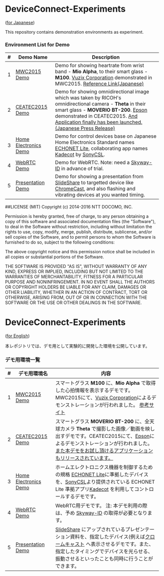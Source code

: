 # DeviceConnect-Experiments
\([for Japanese](#DeviceConnect-Experiments-1)\)

This repository contains demonstration environments as experiment.

### Environment List for Demo
|#|Demo Name|Description|
|:---:|---------|-----------|
|1|[MWC2015 Demo](https://github.com/DeviceConnect/DeviceConnect-Experiments/tree/master/MWC2015)|Demo for showing heartrate from wrist band - __Mio Alpha__, to their smart glass - __M100__. [Vuzix Corporation](https://www.vuzix.com/) demonstrated in MWC2015. [Reference Link\(Japanese\)](http://www.vuzix.jp/mwc2015.html)|
|2|[CEATEC2015 Demo](https://github.com/DeviceConnect/DeviceConnect-Experiments/tree/master/CEATEC2015)|Demo for showing omnidirectional image which was taken by RICOH's omnidirectional camera - __Theta__ in their smart glass - __MOVERIO BT-200__. [Epson](http://www.epson.com/) demonstrated in CEATEC2015. [And Application finally has been launched.(Japanese Press Release)](http://www.epson.jp/osirase/2016/160120.htm)|
|3|[Home Electronics Demo](https://github.com/DeviceConnect/DeviceConnect-Experiments/tree/master/HomeElectronics)|Demo for control devices base on Japanese Home Electronics Standard names [ECHONET Lite](http://echonet.jp/english/), collaborating app names [Kadecot](http://kadecot.net/English/) by [SonyCSL](https://www.sonycsl.co.jp/).|
|4|[WebRTC Demo](https://github.com/DeviceConnect/DeviceConnect-Experiments/tree/master/WebRTC)|Demo for WebRTC. Note: need a [Skyway-ID](http://nttcom.github.io/skyway/en/) in advance of trial.|
|5|[Presentation Demo](https://github.com/DeviceConnect/DeviceConnect-Experiments/tree/master/PresentationDemo)|Demo for showing a presentation from [SlideShare](http://www.slideshare.net/) to targetted device like [ChromeCast](https://www.google.com/intl/en_us/chromecast/), and also flashing and vibrating devices at you wanted timing.|


##LICENSE (MIT)
Copyright (c) 2014-2016 NTT DOCOMO, INC.

Permission is hereby granted, free of charge, to any person obtaining a copy of this software and associated documentation files (the "Software"), to deal in the Software without restriction, including without limitation the rights to use, copy, modify, merge, publish, distribute, sublicense, and/or sell copies of the Software, and to permit persons to whom the Software is furnished to do so, subject to the following conditions:

The above copyright notice and this permission notice shall be included in all copies or substantial portions of the Software.

THE SOFTWARE IS PROVIDED "AS IS", WITHOUT WARRANTY OF ANY KIND, EXPRESS OR IMPLIED, INCLUDING BUT NOT LIMITED TO THE WARRANTIES OF MERCHANTABILITY, FITNESS FOR A PARTICULAR PURPOSE AND NONINFRINGEMENT. IN NO EVENT SHALL THE AUTHORS OR COPYRIGHT HOLDERS BE LIABLE FOR ANY CLAIM, DAMAGES OR OTHER LIABILITY, WHETHER IN AN ACTION OF CONTRACT, TORT OR OTHERWISE, ARISING FROM, OUT OF OR IN CONNECTION WITH THE SOFTWARE OR THE USE OR OTHER DEALINGS IN THE SOFTWARE.


# DeviceConnect-Experiments
\([for English](#DeviceConnect-Experiments)\)

本レポジトリでは、デモ用として実験的に開発した環境を公開しています。

### デモ用環境一覧
|#|デモ用環境名|内容|
|:---:|--------|----|
|1|[MWC2015 Demo](https://github.com/DeviceConnect/DeviceConnect-Experiments/tree/master/MWC2015)|スマートグラス __M100__ に、__Mio Alpha__ で取得した心拍情報を表示するデモです。MWC2015にて、[Vuzix Corporation](http://www.vuzix.jp/)によるデモンストレーションが行われました。 [参考サイト](http://www.vuzix.jp/mwc2015.html)|
|2|[CEATEC2015 Demo](https://github.com/DeviceConnect/DeviceConnect-Experiments/tree/master/CEATEC2015)|スマートグラス __MOVERIO BT-200__ に、全天球カメラ __Theta__ で撮影した画像／動画を映し出すデモです。CEATEC2015にて、[Epson](http://www.epson.jp/)によるデモンストレーションが行われました。[また本デモをお試し頂けるアプリケーションもリリースされています。](http://www.epson.jp/osirase/2016/160120.htm)|
|3|[Home Electronics Demo](https://github.com/DeviceConnect/DeviceConnect-Experiments/tree/master/HomeElectronics)|ホームエレクトロニクス機器を制御するための規格 [ECHONET Lite](http://www.echonet.gr.jp/)に準拠したデバイスを、[SonyCSL](https://www.sonycsl.co.jp/)より提供されている ECHONET Lite 準拠アプリ[Kadecot](http://kadecot.net/) を利用してコントロールするデモです。|
|4|[WebRTC Demo](https://github.com/DeviceConnect/DeviceConnect-Experiments/tree/master/WebRTC)|WebRTC用デモです。 注: 本デモ利用の際は、予め [Skyway-ID](http://nttcom.github.io/skyway/) の取得が必要となります。|
|5|[Presentation Demo](https://github.com/DeviceConnect/DeviceConnect-Experiments/tree/master/PresentationDemo)|[SlideShare](http://www.slideshare.net/) にアップされているプレゼンテーション資料を、指定したデバイス(例えば[クロームキャスト](https://www.google.com/intl/ja_jp/chromecast/) へ表示させるデモです。また、指定したタイミングでデバイスを光らせる、振動させるといったことも同時に行うことができます。|



